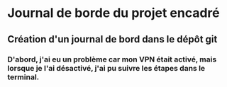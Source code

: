 # Journal de borde du projet encadré
## Création d'un journal de bord dans le dépôt git 
### D'abord, j'ai eu un problème car mon VPN était activé, mais lorsque je l'ai désactivé, j'ai pu suivre les étapes dans le terminal.
